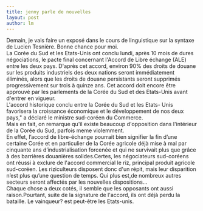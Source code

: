 ```yaml
---
title: jenny parle de nouvelles 
layout: post
author: lm
---
```

<p>Demain, je vais faire un exposé dans le cours de linguistique sur la syntaxe de Lucien Tesnière. Bonne chance pour moi.<br />La Corée du Sud et les Etats-Unis  ont conclu lundi, après 10 mois de dures négociations, le pacte  final concernant l&#39;Accord de Libre échange (ALE) entre les deux  pays.  D&#39;après cet accord, environ 90% des droits de douane sur les  produits industriels des deux nations seront immédiatement  éliminés, alors que les droits de douane persistants seront  supprimés progressivement sur trois à quinze ans. Cet accord  doit encore être approuvé par les parlements de la Corée du Sud et des Etats-Unis avant d&#39;entrer en vigueur.  <br />L&#39;accord historique conclu entre la Corée du Sud et les Etats- Unis favorisera la croissance économique et le développement de  nos deux pays,&quot; a déclaré le ministre sud-coréen du Commerce.<br />Mais en fait, on remarque qu&#39;il existe beaucoup d&#39;opposition dans l&#39;intérieur de la Corée du Sud, parfois meme violemment.<br />En effet, l’accord de libre-échange pourrait bien signifier la fin d’une certaine Corée et en particulier de la Corée agricole déjà mise à mal par cinquante ans d’industrialisation forcenée et qui ne survivait plus que grâce à des barrières douanières solides.Certes, les négociateurs sud-coréens ont réussi à exclure de l&#39;accord commercial le riz, principal produit agricole sud-coréen. Les riziculteurs disposent donc d&#39;un répit, mais leur disparition n’est plus qu’une question de temps. Qui plus est,de nombreux autres secteurs seront affectés par les nouvelles dispositions...<br />Chaque chose a deux cotés, il semble que les opposants ont aussi raison.Pourtant, suite de la signature de l&#39;accord, ils ont déjà perdu la bataille. Le vainqueur? est peut-être les Etats-unis.</p>
